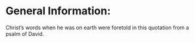 # General Information:

Christ’s words when he was on earth were foretold in this quotation from a psalm of David.